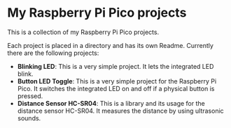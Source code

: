 # My Raspberry Pi Pico projects

This is a collection of my Raspberry Pi Pico projects.

Each project is placed in a directory and has its own Readme. Currently there
are the following projects:

- **Blinking LED**: This is a very simple project. It lets the integrated LED
blink.
- **Button LED Toggle**: This is a very simple project for the Raspberry Pi Pico.
It switches the integrated LED on and off if a physical button is pressed.
- **Distance Sensor HC-SR04**: This is a library and its usage for the distance sensor
HC-SR04. It measures the distance by using ultrasonic sounds.
